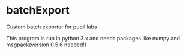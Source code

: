 # batchExport
Custom batch exporter for pupil labs

This program is run in python 3.x and needs packages like numpy and msgpack(version 0.5.6 needed!)

